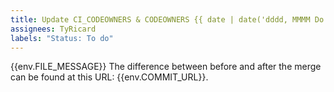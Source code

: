 ```yaml
---
title: Update CI_CODEOWNERS & CODEOWNERS {{ date | date('dddd, MMMM Do') }}
assignees: TyRicard
labels: "Status: To do"
---
```

{{env.FILE_MESSAGE}} The difference between before and after the merge can be found at this URL: {{env.COMMIT_URL}}.